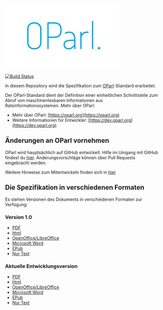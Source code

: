 

[![OParl Wortmarke](https://raw.githubusercontent.com/OParl/brand/master/wortmarke/oparl-wortmarke-rgb-m.png)](https://oparl.org)

[![Build Status](https://travis-ci.org/OParl/spec.svg)](https://travis-ci.org/OParl/spec)

In diesem Repository wird die Spezifikation zum [OParl](https://oparl.org/)-Standard erarbeitet.

Der OParl-Standard dient der Definition einer einheitlichen Schnittstelle zum Abruf von
maschinenlesbaren Informationen aus Ratsinformationssystemen. Mehr über OParl:

- Mehr über OParl:  [https://oparl.org](https://oparl.org)
- Weitere Informationen für Entwickler: [https://dev.oparl.org](https://dev.oparl.org)

## Änderungen an OParl vornehmen

OParl wird hauptsächlich auf GitHub entwickelt. Hilfe im Umgang mit GitHub findest du [hier](https://help.github.com/). Änderungsvorschläge können über Pull Requests eingebracht werden.

Weitere Hinweise zum Mitentwickeln finden sich in [hier](building.md)

## Die Spezifikation in verschiedenen Formaten

Es stehen Versionen des Dokuments in verschiedenen Formaten zur Verfügung:

### Version 1.0

* [PDF](https://dev.oparl.org/downloads/spezifikation-1.0.pdf)
* [html](https://dev.oparl.org/downloads/spezifikation-1.0.html)
* [OpenOffice/LibreOffice](https://dev.oparl.org/downloads/spezifikation-1.0.odt)
* [Microsoft Word](https://dev.oparl.org/downloads/spezifikation-1.0.docx)
* [EPub](https://dev.oparl.org/downloads/spezifikation-1.0.epub)
* [Nur Text](https://dev.oparl.org/downloads/spezifikation-1.0.txt)

### Aktuelle Entwicklungsversion

* [PDF](https://dev.oparl.org/downloads/spezifikation-master.pdf)
* [html](https://dev.oparl.org/downloads/spezifaktion-master.html)
* [OpenOffice/LibreOffice](https://dev.oparl.org/downloads/spezifikation-master.odt)
* [Microsoft Word](https://dev.oparl.org/downloads/spezifikation-master.docx)
* [EPub](https://dev.oparl.org/downloads/spezifikation-master.epub)
* [Nur Text](https://dev.oparl.org/downloads/spezifikation-master.txt)
